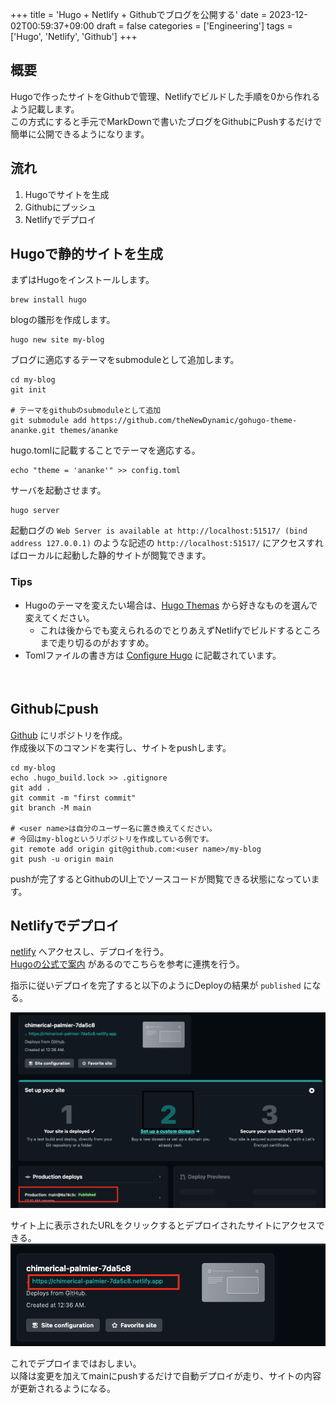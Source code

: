 +++
title = 'Hugo + Netlify + Githubでブログを公開する'
date = 2023-12-02T00:59:37+09:00
draft = false
categories = ['Engineering']
tags = ['Hugo', 'Netlify', 'Github']
+++
## 概要
Hugoで作ったサイトをGithubで管理、Netlifyでビルドした手順を0から作れるよう記載します。  
この方式にすると手元でMarkDownで書いたブログをGithubにPushするだけで簡単に公開できるようになります。

## 流れ
1. Hugoでサイトを生成
2. Githubにプッシュ
3. Netlifyでデプロイ

## Hugoで静的サイトを生成
まずはHugoをインストールします。
```shell
brew install hugo
```

blogの雛形を作成します。
```shell
hugo new site my-blog
```

ブログに適応するテーマをsubmoduleとして追加します。
```shell
cd my-blog
git init

# テーマをgithubのsubmoduleとして追加
git submodule add https://github.com/theNewDynamic/gohugo-theme-ananke.git themes/ananke
```

hugo.tomlに記載することでテーマを適応する。
```shell
echo "theme = 'ananke'" >> config.toml
```

サーバを起動させます。
```shell
hugo server
```

起動ログの `Web Server is available at http://localhost:51517/ (bind address 127.0.0.1)` のような記述の `http://localhost:51517/` にアクセスすればローカルに起動した静的サイトが閲覧できます。

###  Tips
* Hugoのテーマを変えたい場合は、[Hugo Themas](https://themes.gohugo.io/) から好きなものを選んで変えてください。
  * これは後からでも変えられるのでとりあえずNetlifyでビルドするところまで走り切るのがおすすめ。
* Tomlファイルの書き方は [Configure Hugo](https://gohugo.io/getting-started/configuration/) に記載されています。 

<br>

## Githubにpush

[Github](https://github.com/) にリポジトリを作成。<br>
作成後以下のコマンドを実行し、サイトをpushします。
```shell
cd my-blog
echo .hugo_build.lock >> .gitignore
git add .
git commit -m "first commit"
git branch -M main

# <user name>は自分のユーザー名に置き換えてください。
# 今回はmy-blogというリポジトリを作成している例です。
git remote add origin git@github.com:<user name>/my-blog
git push -u origin main
```

pushが完了するとGithubのUI上でソースコードが閲覧できる状態になっています。


## Netlifyでデプロイ
[netlify](https://www.netlify.com/) へアクセスし、デプロイを行う。  
[Hugoの公式で案内](https://gohugo.io/hosting-and-deployment/hosting-on-netlify/) があるのでこちらを参考に連携を行う。

指示に従いデプロイを完了すると以下のようにDeployの結果が `published` になる。

![img-001-001.png](/blog/img-001-001.png)


サイト上に表示されたURLをクリックするとデプロイされたサイトにアクセスできる。
![img-001-002.png](/blog/img-001-002.png)


これでデプロイまではおしまい。  
以降は変更を加えてmainにpushするだけで自動デプロイが走り、サイトの内容が更新されるようになる。